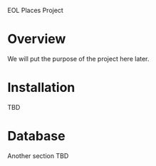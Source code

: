 EOL Places Project

Overview
========

We will put the purpose of the project here later.

Installation
============

TBD

Database
========

Another section TBD
